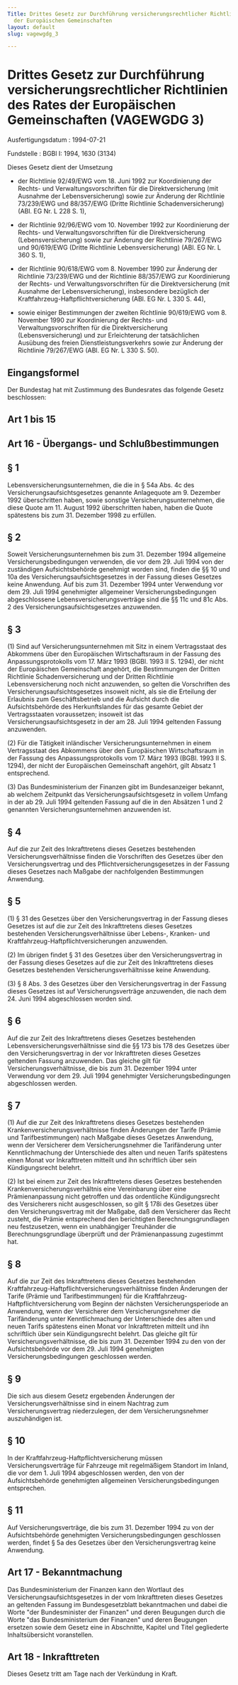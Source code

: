 ```yaml
---
Title: Drittes Gesetz zur Durchführung versicherungsrechtlicher Richtlinien des Rates
  der Europäischen Gemeinschaften
layout: default
slug: vagewgdg_3

---
```


# Drittes Gesetz zur Durchführung versicherungsrechtlicher Richtlinien des Rates der Europäischen Gemeinschaften (VAGEWGDG 3)

Ausfertigungsdatum
:   1994-07-21

Fundstelle
:   BGBl I: 1994, 1630 (3134)

Dieses Gesetz dient der Umsetzung

-   der Richtlinie 92/49/EWG vom 18. Juni 1992 zur Koordinierung der
    Rechts- und Verwaltungsvorschriften für die Direktversicherung (mit
    Ausnahme der Lebensversicherung) sowie zur Änderung der Richtlinie
    73/239/EWG und 88/357/EWG (Dritte Richtlinie Schadenversicherung)
    (ABl. EG Nr. L 228 S. 1),


-   der Richtlinie 92/96/EWG vom 10. November 1992 zur Koordinierung der
    Rechts- und Verwaltungsvorschriften für die Direktversicherung
    (Lebensversicherung) sowie zur Änderung der Richtlinie 79/267/EWG und
    90/619/EWG (Dritte Richtlinie Lebensversicherung) (ABl. EG Nr. L 360
    S. 1),


-   der Richtlinie 90/618/EWG vom 8. November 1990 zur Änderung der
    Richtlinie 73/239/EWG und der Richtlinie 88/357/EWG zur Koordinierung
    der Rechts- und Verwaltungsvorschriften für die Direktversicherung
    (mit Ausnahme der Lebensversicherung), insbesondere bezüglich der
    Kraftfahrzeug-Haftpflichtversicherung (ABl. EG Nr. L 330 S. 44),


-   sowie einiger Bestimmungen der zweiten Richtlinie 90/619/EWG vom 8.
    November 1990 zur Koordinierung der Rechts- und
    Verwaltungsvorschriften für die Direktversicherung
    (Lebensversicherung) und zur Erleichterung der tatsächlichen Ausübung
    des freien Dienstleistungsverkehrs sowie zur Änderung der Richtlinie
    79/267/EWG (ABl. EG Nr. L 330 S. 50).





## Eingangsformel

Der Bundestag hat mit Zustimmung des Bundesrates das folgende Gesetz
beschlossen:


## Art 1 bis 15



## Art 16 - Übergangs- und Schlußbestimmungen



## § 1

Lebensversicherungsunternehmen, die die in § 54a Abs. 4c des
Versicherungsaufsichtsgesetzes genannte Anlagequote am 9. Dezember
1992 überschritten haben, sowie sonstige Versicherungsunternehmen, die
diese Quote am 11. August 1992 überschritten haben, haben die Quote
spätestens bis zum 31. Dezember 1998 zu erfüllen.


## § 2

Soweit Versicherungsunternehmen bis zum 31. Dezember 1994 allgemeine
Versicherungsbedingungen verwenden, die vor dem 29. Juli 1994 von der
zuständigen Aufsichtsbehörde genehmigt worden sind, finden die §§ 10
und 10a des Versicherungsaufsichtsgesetzes in der Fassung dieses
Gesetzes keine Anwendung. Auf bis zum 31. Dezember 1994 unter
Verwendung vor dem 29. Juli 1994 genehmigter allgemeiner
Versicherungsbedingungen abgeschlossene Lebensversicherungsverträge
sind die §§ 11c und 81c Abs. 2 des Versicherungsaufsichtsgesetzes
anzuwenden.


## § 3

(1) Sind auf Versicherungsunternehmen mit Sitz in einem Vertragsstaat
des Abkommens über den Europäischen Wirtschaftsraum in der Fassung des
Anpassungsprotokolls vom 17. März 1993 (BGBl. 1993 II S. 1294), der
nicht der Europäischen Gemeinschaft angehört, die Bestimmungen der
Dritten Richtlinie Schadenversicherung und der Dritten Richtlinie
Lebensversicherung noch nicht anzuwenden, so gelten die Vorschriften
des Versicherungsaufsichtsgesetzes insoweit nicht, als sie die
Erteilung der Erlaubnis zum Geschäftsbetrieb und die Aufsicht durch
die Aufsichtsbehörde des Herkunftslandes für das gesamte Gebiet der
Vertragsstaaten voraussetzen; insoweit ist das
Versicherungsaufsichtsgesetz in der am 28. Juli 1994 geltenden Fassung
anzuwenden.

(2) Für die Tätigkeit inländischer Versicherungsunternehmen in einem
Vertragsstaat des Abkommens über den Europäischen Wirtschaftsraum in
der Fassung des Anpassungsprotokolls vom 17. März 1993 (BGBl. 1993 II
S. 1294), der nicht der Europäischen Gemeinschaft angehört, gilt
Absatz 1 entsprechend.

(3) Das Bundesministerium der Finanzen gibt im Bundesanzeiger bekannt,
ab welchem Zeitpunkt das Versicherungsaufsichtsgesetz in vollem Umfang
in der ab 29. Juli 1994 geltenden Fassung auf die in den Absätzen 1
und 2 genannten Versicherungsunternehmen anzuwenden ist.


## § 4

Auf die zur Zeit des Inkrafttretens dieses Gesetzes bestehenden
Versicherungsverhältnisse finden die Vorschriften des Gesetzes über
den Versicherungsvertrag und des Pflichtversicherungsgesetzes in der
Fassung dieses Gesetzes nach Maßgabe der nachfolgenden Bestimmungen
Anwendung.


## § 5

(1) § 31 des Gesetzes über den Versicherungsvertrag in der Fassung
dieses Gesetzes ist auf die zur Zeit des Inkrafttretens dieses
Gesetzes bestehenden Versicherungsverhältnisse über Lebens-, Kranken-
und Kraftfahrzeug-Haftpflichtversicherungen anzuwenden.

(2) Im übrigen findet § 31 des Gesetzes über den Versicherungsvertrag
in der Fassung dieses Gesetzes auf die zur Zeit des Inkrafttretens
dieses Gesetzes bestehenden Versicherungsverhältnisse keine Anwendung.

(3) § 8 Abs. 3 des Gesetzes über den Versicherungsvertrag in der
Fassung dieses Gesetzes ist auf Versicherungsverträge anzuwenden, die
nach dem 24. Juni 1994 abgeschlossen worden sind.


## § 6

Auf die zur Zeit des Inkrafttretens dieses Gesetzes bestehenden
Lebensversicherungsverhältnisse sind die §§ 173 bis 178 des Gesetzes
über den Versicherungsvertrag in der vor Inkrafttreten dieses Gesetzes
geltenden Fassung anzuwenden. Das gleiche gilt für
Versicherungsverhältnisse, die bis zum 31. Dezember 1994 unter
Verwendung vor dem 29. Juli 1994 genehmigter Versicherungsbedingungen
abgeschlossen werden.


## § 7

(1) Auf die zur Zeit des Inkrafttretens dieses Gesetzes bestehenden
Krankenversicherungsverhältnisse finden Änderungen der Tarife (Prämie
und Tarifbestimmungen) nach Maßgabe dieses Gesetzes Anwendung, wenn
der Versicherer dem Versicherungsnehmer die Tarifänderung unter
Kenntlichmachung der Unterschiede des alten und neuen Tarifs
spätestens einen Monat vor Inkrafttreten mitteilt und ihn schriftlich
über sein Kündigungsrecht belehrt.

(2) Ist bei einem zur Zeit des Inkrafttretens dieses Gesetzes
bestehenden Krankenversicherungsverhältnis eine Vereinbarung über eine
Prämienanpassung nicht getroffen und das ordentliche Kündigungsrecht
des Versicherers nicht ausgeschlossen, so gilt § 178i des Gesetzes
über den Versicherungsvertrag mit der Maßgabe, daß dem Versicherer das
Recht zusteht, die Prämie entsprechend den berichtigten
Berechnungsgrundlagen neu festzusetzen, wenn ein unabhängiger
Treuhänder die Berechnungsgrundlage überprüft und der Prämienanpassung
zugestimmt hat.


## § 8

Auf die zur Zeit des Inkrafttretens dieses Gesetzes bestehenden
Kraftfahrzeug-Haftpflichtversicherungsverhältnisse finden Änderungen
der Tarife (Prämie und Tarifbestimmungen) für die Kraftfahrzeug-
Haftpflichtversicherung vom Beginn der nächsten Versicherungsperiode
an Anwendung, wenn der Versicherer dem Versicherungsnehmer die
Tarifänderung unter Kenntlichmachung der Unterschiede des alten und
neuen Tarifs spätestens einen Monat vor Inkrafttreten mitteilt und ihn
schriftlich über sein Kündigungsrecht belehrt. Das gleiche gilt für
Versicherungsverhältnisse, die bis zum 31. Dezember 1994 zu den von
der Aufsichtsbehörde vor dem 29. Juli 1994 genehmigten
Versicherungsbedingungen geschlossen werden.


## § 9

Die sich aus diesem Gesetz ergebenden Änderungen der
Versicherungsverhältnisse sind in einem Nachtrag zum
Versicherungsvertrag niederzulegen, der dem Versicherungsnehmer
auszuhändigen ist.


## § 10

In der Kraftfahrzeug-Haftpflichtversicherung müssen
Versicherungsverträge für Fahrzeuge mit regelmäßigem Standort im
Inland, die vor dem 1. Juli 1994 abgeschlossen werden, den von der
Aufsichtsbehörde genehmigten allgemeinen Versicherungsbedingungen
entsprechen.


## § 11

Auf Versicherungsverträge, die bis zum 31. Dezember 1994 zu von der
Aufsichtsbehörde genehmigten Versicherungsbedingungen geschlossen
werden, findet § 5a des Gesetzes über den Versicherungsvertrag keine
Anwendung.


## Art 17 - Bekanntmachung

Das Bundesministerium der Finanzen kann den Wortlaut des
Versicherungsaufsichtsgesetzes in der vom Inkrafttreten dieses
Gesetzes an geltenden Fassung im Bundesgesetzblatt bekanntmachen und
dabei die Worte "der Bundesminister der Finanzen" und deren Beugungen
durch die Worte "das Bundesministerium der Finanzen" und deren
Beugungen ersetzen sowie dem Gesetz eine in Abschnitte, Kapitel und
Titel gegliederte Inhaltsübersicht voranstellen.


## Art 18 - Inkrafttreten

Dieses Gesetz tritt am Tage nach der Verkündung in Kraft.

